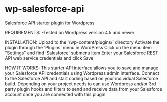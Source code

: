 # wp-salesforce-api
Salesforce API starter plugin for Wordpress

REQUIREMENTS: -Tested on Wordpress version 4.5 and newer

INSTALLATION: Upload to the '/wp-content/plugins/' directory Activate the plugin through the 'Plugins' menu in WordPress Click on the menu item "Settings" and find 'Salesforce' submenu item Enter your Salesforce REST API web service credentials and click Save

HOW IT WORKS: This starter API interface allows you to save and manage your Salesforce API credentials using Wordpress admin interface. Connect to the Salesforce API and start coding based on your individual Salesforce build. Depending on your project needs to can use Wordpress and/or 3rd party plugin hooks and filters to send and receive data from your Salesforce account once you are connected with this plugin


